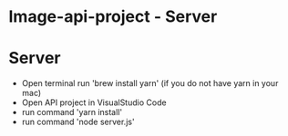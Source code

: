 # Image-api-project - Server

# Server

- Open terminal run 'brew install yarn' (if you do not have yarn in your mac)
- Open API project in VisualStudio Code
- run command 'yarn install'
- run command 'node server.js'
